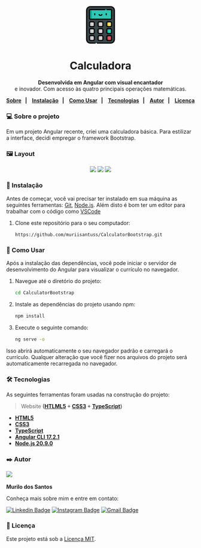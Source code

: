 <div align="center">
  <div>
      <img style="width:100px; border-radius: 0.5rem;" src="./src/favicon.ico" alt="cvGift">
  </div>
  <h1>Calculadora</h1>
  <p>
  <strong>Desenvolvida em Angular com visual encantador</strong>
  <br>
    e inovador. Com acesso às quatro principais operações matemáticas. </p>
</div>

<p align="center">
  <strong>
<a href="#-sobre-o-projeto">Sobre</a>&nbsp;&nbsp;&nbsp;|&nbsp;&nbsp;&nbsp;
  <a href="#-instalação">Instalação</a>&nbsp;&nbsp;&nbsp;|&nbsp;&nbsp;&nbsp;
  <a href="#-como-usar">Como Usar</a>&nbsp;&nbsp;&nbsp;|&nbsp;&nbsp;&nbsp;
  <a href="#-tecnologias">Tecnologias</a>&nbsp;&nbsp;&nbsp;|&nbsp;&nbsp;&nbsp;
  <a href="#-autor">Autor</a>&nbsp;&nbsp;&nbsp;|&nbsp;&nbsp;&nbsp;
  <a href="#-licença">Licença</a>
    </strong>
</p>

### 💻 Sobre o projeto

Em um projeto Angular recente, criei uma calculadora básica. Para estilizar a interface, decidi empregar o framework Bootstrap.

### 🖼️ Layout

<p align="center">
<img src="https://github.com/muriisantuss/CalculatorBootstrap/assets/151096774/5af7d867-1cf4-47bd-a8bc-14ce5c2d08fb" min-width="100px" max-width="300px" width="300px"/>
<img src="https://github.com/muriisantuss/CalculatorBootstrap/assets/151096774/43bba458-c93a-455d-ad94-b96de02d61d4" min-width="100px" max-width="300px" width="300px"/>
<img src="https://github.com/muriisantuss/CalculatorBootstrap/assets/151096774/72554163-6034-45bc-a8d9-30e5b294919a" min-width="100px" max-width="300px" width="300px"/>
</p>

### 🔧 Instalação

Antes de começar, você vai precisar ter instalado em sua máquina as seguintes ferramentas:
[Git](https://git-scm.com), [Node.js](https://nodejs.org/en/).
Além disto é bom ter um editor para trabalhar com o código como [VSCode](https://code.visualstudio.com/)

1. Clone este repositório para o seu computador:
   
   ```bash
   https://github.com/muriisantuss/CalculatorBootstrap.git
   ```

### 🎲 Como Usar

Após a instalação das dependências, você pode iniciar o servidor de desenvolvimento do Angular para visualizar o currículo no navegador.

1. Navegue até o diretório do projeto:
   ```bash
   cd CalculatorBootstrap
   ```
2. Instale as dependências do projeto usando npm:

   ```bash
   npm install
   ```

3. Execute o seguinte comando:
   ```bash
   ng serve -o
   ```

Isso abrirá automaticamente o seu navegador padrão e carregará o currículo. Qualquer alteração que você fizer nos arquivos do projeto será automaticamente recarregada no navegador.

### 🛠 Tecnologias

As seguintes ferramentas foram usadas na construção do projeto:
 > Website **([HTLML5](https://html.com/) + [CSS3](https://w3.org/Style/CSS/Overview.en.html) + [TypeScript](https://www.typescriptlang.org/))**

- **[HTML5](https://html.com/)**
- **[CSS3](https://w3.org/Style/CSS/Overview.en.html)**
- **[TypeScript](https://www.typescriptlang.org/)**
- **[Angular CLI 17.2.1](https://angular.io/)**
- **[Node.js 20.9.0](https://nodejs.org/en)**

### ✒️ Autor

<div style="overflow: hidden;">
  <a  href="https://github.com/muriisantuss">
    <img src="https://avatars.githubusercontent.com/u/151096774?s=400&u=96947794658090cecc9096c64b632e53dc5f63ee&v=4" width="130px"/>
</a> 
    <br />

**Murilo dos Santos**

Conheça mais sobre mim e entre em contato:

[![Linkedin Badge](https://img.shields.io/badge/Muriii-0077B5?style=for-the-badge&logo=linkedin&logoColor=whit)](https://www.linkedin.com/in/muriii/)
[![Instagram Badge](https://img.shields.io/badge/@Santuuss_-E4405F?style=for-the-badge&logo=instagram&logoColor=white)](https://www.instagram.com/santuuss_/) 
[![Gmail Badge](https://img.shields.io/badge/Gmail-D14836?style=for-the-badge&logo=gmail&logoColor=white)](mailto:muriisantuss@gmail.com)

### 📄 Licença

Este projeto está sob a [Licença MIT](https://opensource.org/licenses/MIT).
